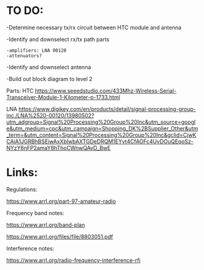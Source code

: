 # TO DO:

-Determine necessary tx/rx circuit between HTC module and antenna

-Identify and downselect rx/tx path parts
  
    -amplifiers: LNA 00120
    -attenuators?

-Identify and downselect antenna

-Build out block diagram to level 2



Parts:
HTC
https://www.seeedstudio.com/433Mhz-Wireless-Serial-Transceiver-Module-1-Kilometer-p-1733.html

LNA
https://www.digikey.com/en/products/detail/signal-processing-group-inc./LNA%2520-00120/13980502?utm_adgroup=Signal%20Processing%20Group%20Inc&utm_source=google&utm_medium=cpc&utm_campaign=Shopping_DK%2BSupplier_Other&utm_term=&utm_content=Signal%20Processing%20Group%20Inc&gclid=CjwKCAiA1JGRBhBSEiwAxXblwbAXTGDeDRQM1EYvt4CfAOFc4UvDOuQEqoSz-NYzY6nFP2amaY8hThoCWnwQAvD_BwE


# Links:

Regulations:

https://www.arrl.org/part-97-amateur-radio

Frequency band notes:

https://www.arrl.org/band-plan

https://www.arrl.org/files/file/8803051.pdf

Interference notes:

https://www.arrl.org/radio-frequency-interference-rfi
